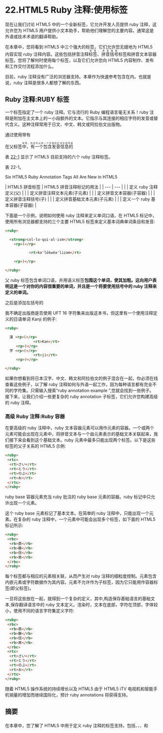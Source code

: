 # 22.HTML5 Ruby 注释:使用<ruby>标签</ruby>

现在让我们讨论 HTML5 中的一个全新标签，它允许开发人员提供 ruby 注释，这允许您为 HTML5 用户提供小文本助手，帮助他们理解您的主要内容。通常这是外语或技术术语的翻译帮助。

在本章中，您将看到 HTML5 中三个强大的标签，它们允许您无缝地为 HTML5 内容实现 ruby 注释内容。这些包括拼音注释<ruby>标签、拼音括号<rp>标签、拼音文本</rp><rt>标签、拼音基础<rb>标签和拼音文本容器<rtc>标签。您将了解何时使用每个标签，以及它们允许您向 HTML5 内容制作、发布和工作交付流程添加什么。</rtc></rb></rt></ruby>

目前，ruby 注释没有广泛的浏览器支持。本章作为快速参考包含在内。也就是说，ruby 注释是很多人都想了解的东西。

## Ruby 注释:RUBY 标签

一个<ruby>标签指定了一个 ruby 注释。它与流行的 Ruby 编程语言毫无关系！ruby 注释是附加在主文本上的一小段额外的文本。它指示与其连接的相应字符的发音或替代含义。这种注释常用于日文、中文、韩文或阿拉伯文出版物。</ruby>

通过使用带有<rp>子标签的<rt>子标签来定义注释本身，可以使用<ruby>标签作为父容器来定义 ruby 注释。一个<ruby>元素由一个字符或一系列字符组成，这需要技术解释，或者可能需要一些发音细节。</ruby></ruby></rt></rp>

在父标签<ruby>中，有一个包含发音信息的<rt>标签。你也可以有一个可选的红宝石括号或</rt><rp>元素。这定义了在目前不支持 ruby 注释的浏览器中显示什么。希望浏览器或 HTML5 操作系统制造商能够迅速支持 ruby annotation 约定，因为它对消费电子设备特别有用，如 UHD iTV 电视机、智能手机、电子书阅读器和平板电脑。</rp></ruby>

表 [22-1](#Tab1) 显示了 HTML5 目前支持的六个 ruby 注释标签。

表 22-1。

Six HTML5 Ruby Annotation Tags All Are New in HTML5

<colgroup><col> <col></colgroup> 
| HTML5 拼音标签 | HTML5 拼音注释标记的用法 |
| --- | --- |
|  | 定义 ruby 注释定义(父) |
|  | 定义拼音注释文本元素(子元素) |
|  | 定义拼音文本容器(子容器) |
|  | 定义拼音注释括号(子) |
|  | 定义拼音基础文本元素(子元素) |
|  | 定义一个 ruby 基本容器(子容器) |

下面是一个示例，说明如何使用 ruby 注释来定义单词口语，在 HTML5 标记中，使用所有浏览器都支持的三个主要 HTML5 <ruby>标签来定义基本词典单词条目和发音:</ruby>

```html
<ruby>

  <strong>col·lo·qui·al·ism</strong>
    <rp>(</rp>

           <rt>kə'lōkwēə'lizəm</rt>

    <rp>)</rp>

</ruby>

```

父 ruby 标签包含单词口语，并用语义标签**包围这个单词，使其加粗。这向用户表明这是一个对你的内容很重要的单词，并且是一个将要使用括号中的 ruby 注释来定义的单词。**

之后是添加左括号的<rp>标签，然后是包含发音文本的<rt>标签，然后是添加右括号的<rp>标签，然后是结束 ruby 注释定义的标签。</rp></rt></rp>

我不确定出版商是否使用 UFT 16 字符集来出版这本书，但这里有一个使用<ruby>注释定义的日语单词 Kanji 的例子:</ruby>

```html
<ruby>

  漢 <rp>(</rp>
             <rt>Kan</rt>
     <rp>)</rp>
  字 <rp>(</rp>
             <rt>ji</rt>
     <rp>)</rp>

</ruby>

```

如果你想看到<ruby>将日本汉字、中文、韩文和阿拉伯文的例子混合在一起，你必须在线查看这些例子，以了解 ruby 注释如何与外语一起工作，因为每种语言都有完全不同的字符集。只需输入搜索“ruby annotation example ”,您就会找到一些例子。接下来，让我们介绍一些更复杂的 ruby annotation 子标签，它们允许您构建高级的 ruby 注释。</ruby>

### 高级 Ruby 注释:Ruby 容器

在更高级的 ruby 注释中，ruby 文本容器<rtc>元素可以用作<rt>元素的容器。一个或两个<rtc>元素可能会出现在<ruby>元素中，将拼音文本与一个由<rbc>元素表示的基础文本关联起来，我们接下来会看到这个基础文本。ruby 元素中最多只能出现两个<rtc>标签。以下是这些标签的父子关系的 HTML5 示例:</rtc></rbc></ruby></rtc></rt></rtc>

```html
<ruby>
 <rtc>
  <rt>さい</rt>
  <rt>とう</rt>
  <rt>のぶ</rt>
  <rt>お</rt>
 </rtc>
</ruby>

```

ruby base 容器<rbc>元素充当 ruby 批注的 ruby base <rb>元素的容器。ruby 标记中只允许出现一个<rbc>元素。</rbc></rb></rbc>

这个 ruby base <rb>元素标记了基本文本。在简单的 ruby 注释中，只能出现一个<rb>元素。在复杂的 ruby 注释中，一个<rbc>元素中可能会出现多个<rb>标签，如下面的 HTML5 标记所示:</rb></rbc></rb></rb>

```html
<ruby>
 <rbc>
  <rb>斎</rb>
  <rb>藤</rb>
  <rb>信</rb>
  <rb>男</rb>
 </rbc>
</ruby>

```

每个<rb>标签都与相应的<rt>元素相关联，从而产生对 ruby 注释的细粒度控制。<rb>元素包含内嵌元素或字符数据作为其内容。<ruby>元素不允许作为子标签，因为它只能用作容器标签(即父标签)。</ruby></rb></rt></rb>

一旦将这些放在一起，就得到一个复杂的定义，其中,<rbc>构造保存基础语言的基础文本,<rtc>保存翻译语言中的 ruby 文本定义。渲染时，<rb>文本在底部，<rt>字符在顶部，字体较小，使用不同的语言字符集定义<rb>字符:</rb></rt></rb></rtc></rbc>

```html
<ruby>
 <rbc>
  <rb>斎</rb>
  <rb>藤</rb>
  <rb>信</rb>
  <rb>男</rb>
 </rbc>
 <rtc>
  <rt>さい</rt>
  <rt>とう</rt>
  <rt>のぶ</rt>
  <rt>お</rt>
 </rtc>
</ruby>

```

随着 HTML5 操作系统的持续增长以及 HTML5 由于 HTML5 iTV 电视机和智能手机销量的增加而继续国际化，预计 ruby annotations 将获得支持。

## 摘要

在本章中，您了解了 HTML5 中用于定义 ruby 注释的<ruby>标签支持，包括<ruby>、<rt>、<rtc>、<rb>、<rbc>和<rp>标签。在下一章中，你将看到新的 HTML 5.1 操作系统特性标签，它最终允许 HTML 5 实现应用特性，比如菜单和对话框。【T7</rp></rbc></rb></rtc></rt></ruby></ruby>